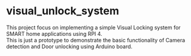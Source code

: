 # visual_unlock_system
This project focus on implementing a simple Visual Locking system for SMART home applications using RPI 4.<br />
This is just a prototype to demonstrate the basic functionality of Camera detection and Door unlocking using Arduino board. 
